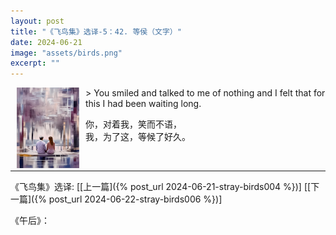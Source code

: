 ```yaml
---
layout: post
title: "《飞鸟集》选译-5：42. 等侯（文字）"
date: 2024-06-21
image: "assets/birds.png"
excerpt: ""
---
```


<img style="float:left" src="/assets/smile-and-wait.jpg" width=100 hspace=10/> 
> You smiled and talked to me of nothing and I felt that for this I had been waiting long.

你，对着我，笑而不语，<br>
我，为了这，等候了好久。<br>


<br>

----
《飞鸟集》选译: \[[上一篇]({% post_url 2024-06-21-stray-birds004 %})\] \[[下一篇]({% post_url 2024-06-22-stray-birds006 %})\] 

《午后》：
